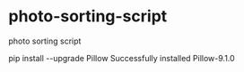 # photo-sorting-script
photo sorting script

pip install --upgrade Pillow
Successfully installed Pillow-9.1.0
